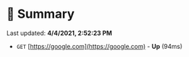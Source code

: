 # 📖 Summary
Last updated: **4/4/2021, 2:52:23 PM**

- `GET` [https://google.com](https://google.com) - **Up** (94ms)
